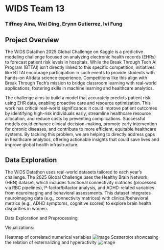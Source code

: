 # WIDS Team 13
### Tiffney Aina, Wei Ding, Erynn Gutierrez, Ivi Fung

## Project Overview
The WiDS Datathon 2025 Global Challenge on Kaggle is a predictive modeling challenge focused on analyzing electronic health records (EHRs) to forecast patient risk levels in hospitals. While the Break Through Tech AI Program (BTTAI) isn’t directly linked to this specific competition, initiatives like BTTAI  encourage participation in such events to provide students with hands-on AI/data science experience. Competitions like this align with Break Through Tech’s mission to bridge classroom learning with real-world applications, fostering skills in machine learning and healthcare analytics.

The challenge aims to build a model that accurately predicts patient risk using EHR data, enabling proactive care and resource optimization. This work has critical real-world significance: it could improve patient outcomes by identifying high-risk individuals early, streamline healthcare resource allocation, and reduce costs by preventing complications. Successful models could enhance clinical decision-making, promote early intervention for chronic diseases, and contribute to more efficient, equitable healthcare systems. By tackling this problem, we are helping to directly address gaps in healthcare analytics, offering actionable insights that could save lives and improve global health infrastructure.

## Data Exploration

The WiDS Datathon uses real-world datasets tailored to each year’s challenge. The 2025 Global Challenge uses the Healthy Brain Network (HBN) dataset, which includes functional connectivity matrices (processed via RBC pipelines), P-factor/bifactor analysis, and ADHD-related variables from neuroimaging and behavioral assessments. This dataset integrates neuroimaging data (e.g., connectivity matrices) with clinical/behavioral metrics (e.g., ADHD symptoms, cognitive scores) to explore brain health disparities in women.

Data Exploration and Preprocessing:



Visualizations:

Heatmap of correlated numerical variables
![image](https://github.com/user-attachments/assets/4fc6a9dd-e43c-41b7-8da3-1cf248686045)
Scatterplot showcasing the relation of externalizing and hyperactivity
![image](https://github.com/user-attachments/assets/5e9bfdd3-0b18-449a-99a0-f27114916c82)

